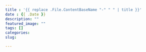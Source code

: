```yaml
---
title : '{{ replace .File.ContentBaseName "-" " " | title }}'
date : {{ .Date }}
description: ""
featured_image: ""
tags: []
categories:
slug:

---
```

